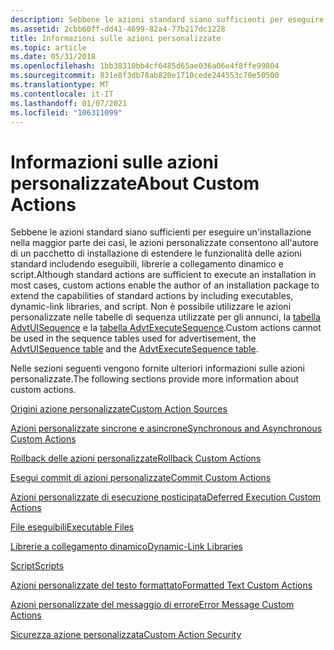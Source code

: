 ```yaml
---
description: Sebbene le azioni standard siano sufficienti per eseguire un'installazione nella maggior parte dei casi, le azioni personalizzate consentono all'autore di un pacchetto di installazione di estendere le funzionalità delle azioni standard includendo eseguibili, librerie a collegamento dinamico e script.
ms.assetid: 2cbb60ff-dd41-4699-82a4-77b217dc1228
title: Informazioni sulle azioni personalizzate
ms.topic: article
ms.date: 05/31/2018
ms.openlocfilehash: 1bb38310bb4cf6485d65ae036a06e4f8ffe99804
ms.sourcegitcommit: 831e8f3db78ab820e1710cede244553c70e50500
ms.translationtype: MT
ms.contentlocale: it-IT
ms.lasthandoff: 01/07/2021
ms.locfileid: "106311099"
---
```

# <a name="about-custom-actions"></a><span data-ttu-id="d9759-103">Informazioni sulle azioni personalizzate</span><span class="sxs-lookup"><span data-stu-id="d9759-103">About Custom Actions</span></span>

<span data-ttu-id="d9759-104">Sebbene le azioni standard siano sufficienti per eseguire un'installazione nella maggior parte dei casi, le azioni personalizzate consentono all'autore di un pacchetto di installazione di estendere le funzionalità delle azioni standard includendo eseguibili, librerie a collegamento dinamico e script.</span><span class="sxs-lookup"><span data-stu-id="d9759-104">Although standard actions are sufficient to execute an installation in most cases, custom actions enable the author of an installation package to extend the capabilities of standard actions by including executables, dynamic-link libraries, and script.</span></span> <span data-ttu-id="d9759-105">Non è possibile utilizzare le azioni personalizzate nelle tabelle di sequenza utilizzate per gli annunci, la [tabella AdvtUISequence](advtuisequence-table.md) e la [tabella AdvtExecuteSequence](advtexecutesequence-table.md).</span><span class="sxs-lookup"><span data-stu-id="d9759-105">Custom actions cannot be used in the sequence tables used for advertisement, the [AdvtUISequence table](advtuisequence-table.md) and the [AdvtExecuteSequence table](advtexecutesequence-table.md).</span></span>

<span data-ttu-id="d9759-106">Nelle sezioni seguenti vengono fornite ulteriori informazioni sulle azioni personalizzate.</span><span class="sxs-lookup"><span data-stu-id="d9759-106">The following sections provide more information about custom actions.</span></span>

[<span data-ttu-id="d9759-107">Origini azione personalizzate</span><span class="sxs-lookup"><span data-stu-id="d9759-107">Custom Action Sources</span></span>](custom-action-sources.md)

[<span data-ttu-id="d9759-108">Azioni personalizzate sincrone e asincrone</span><span class="sxs-lookup"><span data-stu-id="d9759-108">Synchronous and Asynchronous Custom Actions</span></span>](synchronous-and-asynchronous-custom-actions.md)

[<span data-ttu-id="d9759-109">Rollback delle azioni personalizzate</span><span class="sxs-lookup"><span data-stu-id="d9759-109">Rollback Custom Actions</span></span>](rollback-custom-actions.md)

[<span data-ttu-id="d9759-110">Esegui commit di azioni personalizzate</span><span class="sxs-lookup"><span data-stu-id="d9759-110">Commit Custom Actions</span></span>](commit-custom-actions.md)

[<span data-ttu-id="d9759-111">Azioni personalizzate di esecuzione posticipata</span><span class="sxs-lookup"><span data-stu-id="d9759-111">Deferred Execution Custom Actions</span></span>](deferred-execution-custom-actions.md)

[<span data-ttu-id="d9759-112">File eseguibili</span><span class="sxs-lookup"><span data-stu-id="d9759-112">Executable Files</span></span>](executable-files.md)

[<span data-ttu-id="d9759-113">Librerie a collegamento dinamico</span><span class="sxs-lookup"><span data-stu-id="d9759-113">Dynamic-Link Libraries</span></span>](dynamic-link-libraries.md)

[<span data-ttu-id="d9759-114">Script</span><span class="sxs-lookup"><span data-stu-id="d9759-114">Scripts</span></span>](scripts.md)

[<span data-ttu-id="d9759-115">Azioni personalizzate del testo formattato</span><span class="sxs-lookup"><span data-stu-id="d9759-115">Formatted Text Custom Actions</span></span>](formatted-text-custom-actions.md)

[<span data-ttu-id="d9759-116">Azioni personalizzate del messaggio di errore</span><span class="sxs-lookup"><span data-stu-id="d9759-116">Error Message Custom Actions</span></span>](error-message-custom-actions.md)

[<span data-ttu-id="d9759-117">Sicurezza azione personalizzata</span><span class="sxs-lookup"><span data-stu-id="d9759-117">Custom Action Security</span></span>](custom-action-security.md)

 

 




